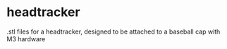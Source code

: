 # headtracker
.stl files for a headtracker, designed to be attached to a baseball cap with M3 hardware
